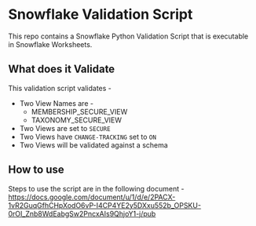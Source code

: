 # Snowflake Validation Script
This repo contains a Snowflake Python Validation Script that is executable in Snowflake Worksheets.
 
## What does it Validate
This validation script validates -
  - Two View Names are - 
    - MEMBERSHIP_SECURE_VIEW
    - TAXONOMY_SECURE_VIEW
  - Two Views are set to `SECURE`
  - Two Views have `CHANGE-TRACKING` set to `ON`
  - Two Views will be validated against a schema

## How to use
Steps to use the script are in the following document -
https://docs.google.com/document/u/1/d/e/2PACX-1vR2GuqGfhCHpXodO6vP-I4CP4YE2y5DXxu552b_OPSKU-0rOI_Znb8WdEabgSw2PncxAIs9QhjoY1-j/pub

